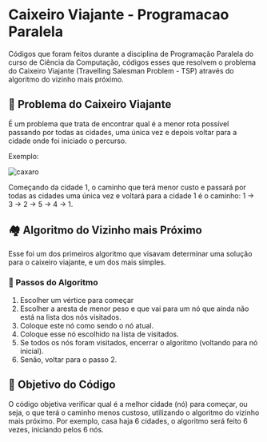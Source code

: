 # Caixeiro Viajante - Programacao Paralela

Códigos que foram feitos durante a disciplina de Programação Paralela do curso de Ciência da Computação, códigos esses que resolvem o problema
do Caixeiro Viajante (Travelling Salesman Problem - TSP) através do algoritmo do vizinho mais próximo. 

## 📮 Problema do Caixeiro Viajante

É um problema que trata de encontrar qual é a menor rota possível passando por todas as cidades, uma única vez e depois voltar para a cidade onde foi iniciado o percurso.

Exemplo:

![caxaro](https://github.com/rodrigoneves927/Caixeiro-Viajante-Programacao-Paralela/assets/105732866/bf530352-eb3a-4407-8076-875f7ed8dd68)

Começando da cidade 1, o caminho que terá menor custo e passará por todas as cidades uma única vez e voltará para a cidade 1 é o caminho: 1 -> 3 -> 2 -> 5 -> 4 -> 1.

## 🏘️ Algoritmo do Vizinho mais Próximo

Esse foi um dos primeiros algoritmo que visavam determinar uma solução para o caixeiro viajante, e um dos mais simples.

### 👣 Passos do Algoritmo

1. Escolher um vértice para começar
2. Escolher a aresta de menor peso e que vai para um nó que ainda não está na lista dos nós visitados.
3. Coloque este nó como sendo o nó atual.
4. Coloque esse nó escolhido na lista de visitados.
5. Se todos os nós foram visitados, encerrar o algoritmo (voltando para nó inicial).
6. Senão, voltar para o passo 2.

## 🤔 Objetivo do Código
O código objetiva verificar qual é a melhor cidade (nó) para começar, ou seja, o que terá o caminho menos custoso, utilizando o algoritmo do vizinho mais próximo.
Por exemplo, casa haja 6 cidades, o algoritmo será feito 6 vezes, iniciando pelos 6 nós.
